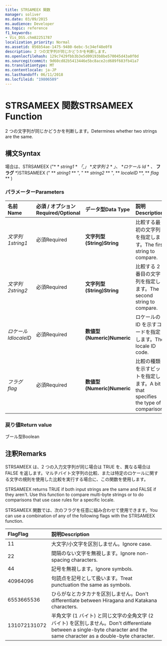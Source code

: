 ```yaml
---
title: STRSAMEEX 関数
manager: soliver
ms.date: 03/09/2015
ms.audience: Developer
ms.topic: reference
f1_keywords:
- Vis_DSS.chm82251787
localization_priority: Normal
ms.assetid: 056b54ae-1475-9480-6ebc-5c34ef48e0f8
description: 2 つの文字列が同じかどうかを判断します。
ms.openlocfilehash: 129c7429fbb3b3e5d09193b8be570045d43a0f0d
ms.sourcegitcommit: 9d60cd82b5413446e5bc8ace2cd689f683fb41a7
ms.translationtype: MT
ms.contentlocale: ja-JP
ms.lasthandoff: 06/11/2018
ms.locfileid: "19806589"
---
```

# <a name="strsameex-function"></a><span data-ttu-id="0c2b2-103">STRSAMEEX 関数</span><span class="sxs-lookup"><span data-stu-id="0c2b2-103">STRSAMEEX Function</span></span>

<span data-ttu-id="0c2b2-104">2 つの文字列が同じかどうかを判断します。</span><span class="sxs-lookup"><span data-stu-id="0c2b2-104">Determines whether two strings are the same.</span></span>
  
## <a name="syntax"></a><span data-ttu-id="0c2b2-105">構文</span><span class="sxs-lookup"><span data-stu-id="0c2b2-105">Syntax</span></span>

<span data-ttu-id="0c2b2-106">場合は、STRSAMEEX ("* * *string1* * *「,」* **文字列 2* * *」、* **ロケール Id* * *、* **フラグ** *)</span><span class="sxs-lookup"><span data-stu-id="0c2b2-106">STRSAMEEX (" ** *string1* ** ", " ** *string2* ** ", ** *localeID* **, ** *flag* ** )</span></span> 
  
### <a name="parameters"></a><span data-ttu-id="0c2b2-107">パラメーター</span><span class="sxs-lookup"><span data-stu-id="0c2b2-107">Parameters</span></span>

|<span data-ttu-id="0c2b2-108">**名前**</span><span class="sxs-lookup"><span data-stu-id="0c2b2-108">**Name**</span></span>|<span data-ttu-id="0c2b2-109">**必須 / オプション**</span><span class="sxs-lookup"><span data-stu-id="0c2b2-109">**Required/Optional**</span></span>|<span data-ttu-id="0c2b2-110">**データ型**</span><span class="sxs-lookup"><span data-stu-id="0c2b2-110">**Data Type**</span></span>|<span data-ttu-id="0c2b2-111">**説明**</span><span class="sxs-lookup"><span data-stu-id="0c2b2-111">**Description**</span></span>|
|:-----|:-----|:-----|:-----|
| <span data-ttu-id="0c2b2-112">_文字列 1_</span><span class="sxs-lookup"><span data-stu-id="0c2b2-112">_string1_</span></span> <br/> |<span data-ttu-id="0c2b2-113">必須</span><span class="sxs-lookup"><span data-stu-id="0c2b2-113">Required</span></span>  <br/> |<span data-ttu-id="0c2b2-114">**文字列型 (String)**</span><span class="sxs-lookup"><span data-stu-id="0c2b2-114">**String**</span></span> <br/> |<span data-ttu-id="0c2b2-115">比較する最初の文字列を指定します。</span><span class="sxs-lookup"><span data-stu-id="0c2b2-115">The first string to compare.</span></span>  <br/> |
| <span data-ttu-id="0c2b2-116">_文字列 2_</span><span class="sxs-lookup"><span data-stu-id="0c2b2-116">_string2_</span></span> <br/> |<span data-ttu-id="0c2b2-117">必須</span><span class="sxs-lookup"><span data-stu-id="0c2b2-117">Required</span></span>  <br/> |<span data-ttu-id="0c2b2-118">**文字列型 (String)**</span><span class="sxs-lookup"><span data-stu-id="0c2b2-118">**String**</span></span> <br/> | <span data-ttu-id="0c2b2-119">比較する 2 番目の文字列を指定します。</span><span class="sxs-lookup"><span data-stu-id="0c2b2-119">The second string to compare.</span></span>  <br/> |
| <span data-ttu-id="0c2b2-120">_ロケール Id_</span><span class="sxs-lookup"><span data-stu-id="0c2b2-120">_localeID_</span></span> <br/> |<span data-ttu-id="0c2b2-121">必須</span><span class="sxs-lookup"><span data-stu-id="0c2b2-121">Required</span></span>  <br/> |<span data-ttu-id="0c2b2-122">**数値型 (Numeric)**</span><span class="sxs-lookup"><span data-stu-id="0c2b2-122">**Numeric**</span></span> <br/> |<span data-ttu-id="0c2b2-123">ロケールの ID を示すコードを指定します。</span><span class="sxs-lookup"><span data-stu-id="0c2b2-123">The locale ID code.</span></span>  <br/> |
| <span data-ttu-id="0c2b2-124">_フラグ_</span><span class="sxs-lookup"><span data-stu-id="0c2b2-124">_flag_</span></span> <br/> |<span data-ttu-id="0c2b2-125">必須</span><span class="sxs-lookup"><span data-stu-id="0c2b2-125">Required</span></span>  <br/> |<span data-ttu-id="0c2b2-126">**数値型 (Numeric)**</span><span class="sxs-lookup"><span data-stu-id="0c2b2-126">**Numeric**</span></span> <br/> | <span data-ttu-id="0c2b2-127">比較の種類を示すビットを指定します。</span><span class="sxs-lookup"><span data-stu-id="0c2b2-127">A bit that specifies the type of comparison.</span></span>  <br/> |
   
### <a name="return-value"></a><span data-ttu-id="0c2b2-128">戻り値</span><span class="sxs-lookup"><span data-stu-id="0c2b2-128">Return value</span></span>

<span data-ttu-id="0c2b2-129">ブール型</span><span class="sxs-lookup"><span data-stu-id="0c2b2-129">Boolean</span></span>
  
## <a name="remarks"></a><span data-ttu-id="0c2b2-130">注釈</span><span class="sxs-lookup"><span data-stu-id="0c2b2-130">Remarks</span></span>

<span data-ttu-id="0c2b2-p101">STRSAMEEX は、2 つの入力文字列が同じ場合は TRUE を、異なる場合は FALSE を返します。マルチバイト文字列の比較、または特定のロケールに関する文字の規則を使用した比較を実行する場合に、この関数を使用します。
			
</span><span class="sxs-lookup"><span data-stu-id="0c2b2-p101">STRSAMEEX returns TRUE if both input strings are the same and FALSE if they aren't. Use this function to compare multi-byte strings or to do comparisons that use case rules for a specific locale.</span></span>
  
<span data-ttu-id="0c2b2-133">STRSAMEEX 関数では、次のフラグを任意に組み合わせて使用できます。</span><span class="sxs-lookup"><span data-stu-id="0c2b2-133">You can use a combination of any of the following flags with the STRSAMEEX function.</span></span>
  
|<span data-ttu-id="0c2b2-134">**Flag**</span><span class="sxs-lookup"><span data-stu-id="0c2b2-134">**Flag**</span></span>|<span data-ttu-id="0c2b2-135">**説明**</span><span class="sxs-lookup"><span data-stu-id="0c2b2-135">**Description**</span></span>|
|:-----|:-----|
|<span data-ttu-id="0c2b2-136">1</span><span class="sxs-lookup"><span data-stu-id="0c2b2-136">1</span></span>  <br/> |<span data-ttu-id="0c2b2-137">大文字/小文字を区別しません。</span><span class="sxs-lookup"><span data-stu-id="0c2b2-137">Ignore case.</span></span>  <br/> |
|<span data-ttu-id="0c2b2-138">2</span><span class="sxs-lookup"><span data-stu-id="0c2b2-138">2</span></span>  <br/> |<span data-ttu-id="0c2b2-139">間隔のない文字を無視します。</span><span class="sxs-lookup"><span data-stu-id="0c2b2-139">Ignore non-spacing characters.</span></span>  <br/> |
|<span data-ttu-id="0c2b2-140">4</span><span class="sxs-lookup"><span data-stu-id="0c2b2-140">4</span></span>  <br/> |<span data-ttu-id="0c2b2-141">記号を無視します。</span><span class="sxs-lookup"><span data-stu-id="0c2b2-141">Ignore symbols.</span></span>  <br/> |
|<span data-ttu-id="0c2b2-142">4096</span><span class="sxs-lookup"><span data-stu-id="0c2b2-142">4096</span></span>  <br/> |<span data-ttu-id="0c2b2-143">句読点を記号として扱います。</span><span class="sxs-lookup"><span data-stu-id="0c2b2-143">Treat punctuation the same as symbols.</span></span>  <br/> |
|<span data-ttu-id="0c2b2-144">65536</span><span class="sxs-lookup"><span data-stu-id="0c2b2-144">65536</span></span>  <br/> |<span data-ttu-id="0c2b2-145">ひらがなとカタカナを区別しません。</span><span class="sxs-lookup"><span data-stu-id="0c2b2-145">Don't differentiate between Hiragana and Katakana characters.</span></span>  <br/> |
|<span data-ttu-id="0c2b2-146">131072</span><span class="sxs-lookup"><span data-stu-id="0c2b2-146">131072</span></span>  <br/> |<span data-ttu-id="0c2b2-147">半角文字 (1 バイト) と同じ文字の全角文字 (2 バイト) を区別しません。</span><span class="sxs-lookup"><span data-stu-id="0c2b2-147">Don't differentiate between a single-byte character and the same character as a double-byte character.</span></span>  <br/> |
   

